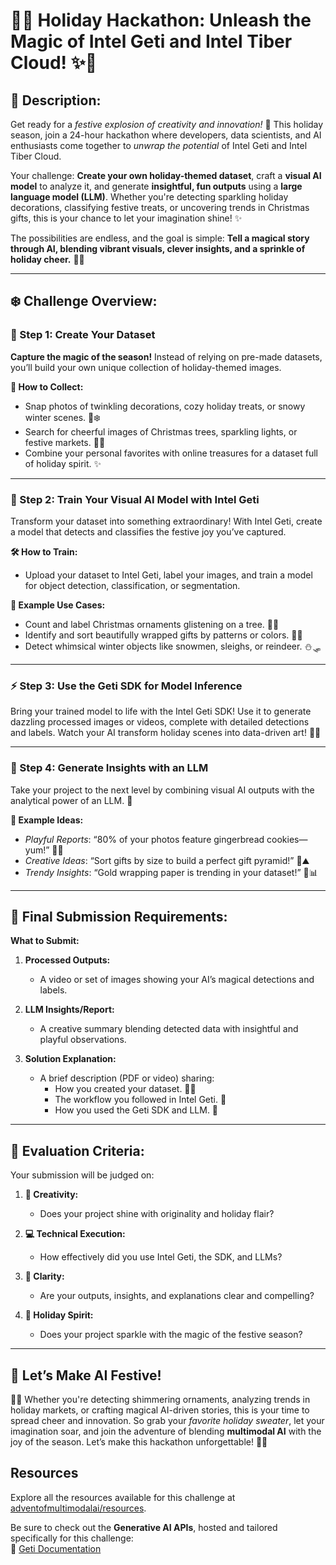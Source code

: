 # 🎄✨ Holiday Hackathon: Unleash the Magic of Intel Geti and Intel Tiber Cloud! ✨🎄

## 🌟 Description:
Get ready for a *festive explosion of creativity and innovation!* 🎉 This holiday season, join a 24-hour hackathon where developers, data scientists, and AI enthusiasts come together to *unwrap the potential* of Intel Geti and Intel Tiber Cloud. 

Your challenge: **Create your own holiday-themed dataset**, craft a **visual AI model** to analyze it, and generate **insightful, fun outputs** using a **large language model (LLM)**. Whether you're detecting sparkling holiday decorations, classifying festive treats, or uncovering trends in Christmas gifts, this is your chance to let your imagination shine! ✨

The possibilities are endless, and the goal is simple: **Tell a magical story through AI, blending vibrant visuals, clever insights, and a sprinkle of holiday cheer.** 🎅🎁

---

## ❄️ Challenge Overview:

### 🎥 Step 1: Create Your Dataset
**Capture the magic of the season!** Instead of relying on pre-made datasets, you’ll build your own unique collection of holiday-themed images.

**🎯 How to Collect:**
- Snap photos of twinkling decorations, cozy holiday treats, or snowy winter scenes. 📸❄️
- Search for cheerful images of Christmas trees, sparkling lights, or festive markets. 🌟🎄
- Combine your personal favorites with online treasures for a dataset full of holiday spirit. ✨

---

### 🧠 Step 2: Train Your Visual AI Model with Intel Geti
Transform your dataset into something extraordinary! With Intel Geti, create a model that detects and classifies the festive joy you’ve captured.

**🛠️ How to Train:** 
- Upload your dataset to Intel Geti, label your images, and train a model for object detection, classification, or segmentation. 

**🎄 Example Use Cases:**
- Count and label Christmas ornaments glistening on a tree. 🎄✨
- Identify and sort beautifully wrapped gifts by patterns or colors. 🎁🎀
- Detect whimsical winter objects like snowmen, sleighs, or reindeer. ⛄🛷

---

### ⚡ Step 3: Use the Geti SDK for Model Inference
Bring your trained model to life with the Intel Geti SDK! Use it to generate dazzling processed images or videos, complete with detailed detections and labels. Watch your AI transform holiday scenes into data-driven art! 🎥🌟

---

### 🤖 Step 4: Generate Insights with an LLM
Take your project to the next level by combining visual AI outputs with the analytical power of an LLM. 🎉

**🎨 Example Ideas:**
- *Playful Reports*: “80% of your photos feature gingerbread cookies—yum!” 🍪✨
- *Creative Ideas*: “Sort gifts by size to build a perfect gift pyramid!” 🎁⛰️
- *Trendy Insights*: “Gold wrapping paper is trending in your dataset!” 🌟📊

---

## 🎯 Final Submission Requirements:
**What to Submit:**
1. **Processed Outputs:**
   - A video or set of images showing your AI’s magical detections and labels.
   
2. **LLM Insights/Report:**
   - A creative summary blending detected data with insightful and playful observations.

3. **Solution Explanation:**
   - A brief description (PDF or video) sharing:
     - How you created your dataset. 🎥📂
     - The workflow you followed in Intel Geti. 🧠
     - How you used the Geti SDK and LLM. 🤖

---

## 🎁 Evaluation Criteria:
Your submission will be judged on:

1. **🎨 Creativity:**
   - Does your project shine with originality and holiday flair?

2. **💻 Technical Execution:**
   - How effectively did you use Intel Geti, the SDK, and LLMs?

3. **📜 Clarity:**
   - Are your outputs, insights, and explanations clear and compelling?

4. **🎅 Holiday Spirit:**
   - Does your project sparkle with the magic of the festive season? 

---

## 🌟 Let’s Make AI Festive!
🎄✨ Whether you're detecting shimmering ornaments, analyzing trends in holiday markets, or crafting magical AI-driven stories, this is your time to spread cheer and innovation. So grab your *favorite holiday sweater*, let your imagination soar, and join the adventure of blending **multimodal AI** with the joy of the season. Let’s make this hackathon unforgettable! 🎉🎅

## Resources

Explore all the resources available for this challenge at [adventofmultimodalai/resources](https://github.com/adventofmultimodalai/resources).  

Be sure to check out the **Generative AI APIs**, hosted and tailored specifically for this challenge:  
🔗 [Geti Documentation](https://github.com/adventofmultimodalai/resources?tab=readme-ov-file#intel-geti-and-resources)
